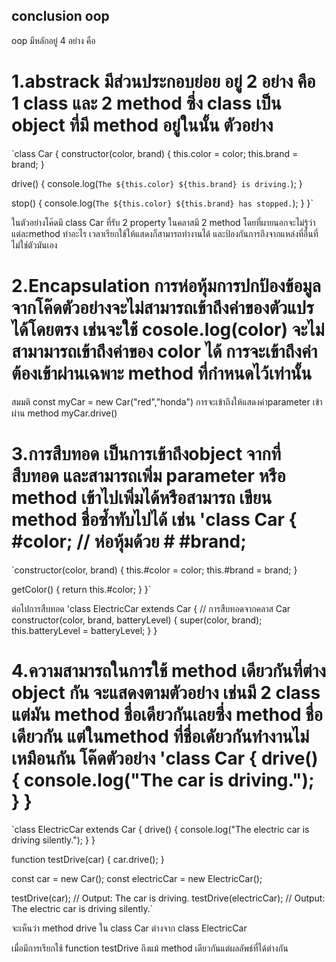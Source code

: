 ## conclusion oop
oop มีหลักอยู่ 4 อย่าง คือ 
# 1.abstrack มีส่วนประกอบย่อย อยู่ 2 อย่าง คือ 1 class และ 2 method ซึ่ง class เป็น object ที่มี method อยู่ในนั้น ตัวอย่าง

`class Car { constructor(color, brand) { this.color = color; this.brand = brand; }

drive() {
    console.log(`The ${this.color} ${this.brand} is driving.`);
}

stop() {
    console.log(`The ${this.color} ${this.brand} has stopped.`);
}
}` 

ในตัวอย่างโค๊ดมี class Car ที่รับ 2 property ในคลาสมี 2 method โดยที่ผายนอกจะไม่รู้ว่า แต่ละmethod ทำอะไร เวลาเรียกใช้ให้แสดงก็สามารถทำงานได้ และป้องกันการถึงจากแหล่งที่อื่นที่ไม่ใช่ตัวมันเอง

# 2.Encapsulation การห่อหุ้มการปกป้องข้อมูล จากโค๊ดตัวอย่างจะไม่สามารถเข้าถึงค่าของตัวแปรได้โดยตรง เช่นจะใช้ cosole.log(color) จะไม่สามามารถเข้าถึงค่าของ color ได้ การจะเข้าถึงค่าต้องเข้าผ่านเฉพาะ method ที่กำหนดไว้เท่านั้น

สมมติ const myCar = new Car("red","honda") การจะเข้าถึงให้แสดงค่าparameter เข้าผ่าน method myCar.drive()

# 3.การสืบทอด เป็นการเข้าถึงobject จากที่สืบทอด และสามารถเพิ่ม parameter หรือ method เข้าไปเพิ่มได้หรือสามารถ เขียน method ชื่อซ้ำทับไปได้ เช่น 'class Car { #color; // ห่อหุ้มด้วย # #brand;

`constructor(color, brand) {
    this.#color = color;
    this.#brand = brand;
}

getColor() {
    return this.#color;
}
}`

ต่อไปการสืบทอด 'class ElectricCar extends Car { // การสืบทอดจากคลาส Car constructor(color, brand, batteryLevel) { super(color, brand); this.batteryLevel = batteryLevel; } }

# 4.ความสามารถในการใช้ method เดียวกันที่ต่าง object กัน จะแสดงตามตัวอย่าง เช่นมี 2 class แต่มัน method ชื่อเดียวกันเลยซึ่ง method ชื่อเดียวกัน แต่ในmethod ที่ชื่อเดัยวกันทำงานไม่เหมือนกัน โค๊ดตัวอย่าง 'class Car { drive() { console.log("The car is driving."); } }

`class ElectricCar extends Car { drive() { console.log("The electric car is driving silently."); } }

function testDrive(car) { car.drive(); }

const car = new Car(); const electricCar = new ElectricCar();

testDrive(car); // Output: The car is driving. testDrive(electricCar); // Output: The electric car is driving silently.`

จะเห็นว่า method drive ใน class Car ต่างจาก class ElectricCar

เมื่อมีการเรียกใช้ function testDrive ถึงแม้ method เดียวกันแต่ผลลัพธ์ที่ได้ต่างกัน
